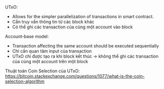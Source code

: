 UTxO:

- Allows for the simpler parallelization of transactions in smart contract.
- Cần truy vấn thông tin từ các block khác
- Có thể ghi các transaction của cùng một account vào block

Account-base model:

- Transaction affecting the same account should be executed sequentially
- Chỉ cần quan tâm input của transaction
- UTxO chỉ được tạo ra khi block kết thúc -> không thể ghi các transaction của cùng một account trên một block

Thuật toán Coin Selection của UTxO: https://bitcoin.stackexchange.com/questions/1077/what-is-the-coin-selection-algorithm
